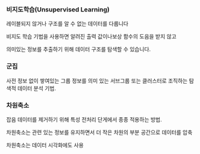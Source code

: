### 비지도학습(Unsupervised Learning)

레이블되지 않거나 구조를 알 수 없는 데이터를 다룹니다

비지도 학습 기법을 사용하면 알려진 출력 값이나보상 함수의 도음을 받지 않고

의미있는 정보를 추출하기 위해 데이터 구조를 탐색할 수 있습니다.



### 군집

사전 정보 없이 쌓여있는 그룹 정보를 의미 있는 서브그룹  또는 클러스터로 조직하는 탐색적 데이터 분석 기법.



### 차원축소

잡음 데이터를 제거하기 위해 특성 전처리 단게에서 종종 적용하는 방법.

차원축소는 관련 있는 정보를 유지하면서 더 작은 차원의 부분 공간으로 데이터를 압축



차원축소는 데이터 시각화에도 사용




